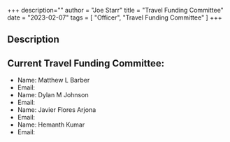+++
description=""
author = "Joe Starr"
title = "Travel Funding Committee"
date = "2023-02-07"
tags = [
    "Officer",
    "Travel Funding Committee"
]
+++

## Description


## Current Travel Funding Committee:

- Name: Matthew L Barber
- Email:
- Name: Dylan M Johnson
- Email:
- Name: Javier Flores Arjona
- Email:
- Name: Hemanth Kumar
- Email:



